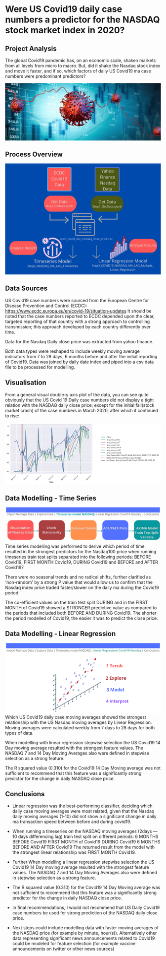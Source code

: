 # Were US Covid19 daily case numbers a predictor for the NASDAQ stock market index in 2020?

## Project Analysis

The global Covid19 pandemic has, on an economic scale, shaken markets from all levels from micro to macro. But, did it shake the Nasdaq stock index and move it faster, and if so, which factors of daily US Covid19 ma case numbers were predominant predictors?

![header](covid19_stkmkt.png)

## Process Overview
![header](process_diagram.png)

## Data Sources 
US Covid19 case numbers were sourced from the European Centre for Disease Prevention and Control (ECDC): https://www.ecdc.europa.eu/en/covid-19/situation-updates 
It should be noted that the case numbers reported to ECDC depended upon the clear, targeted reporting of that country with a strong approach to controlling transmission; this approach developed by each country differently over time.

Data for the Nasdaq Daily close price was extracted from yahoo finance.

Both data types were reshaped to include weekly moving average indicators from 7 to 28 days, 6 months before and after the initial reporting of Covid19.  Data was joined by daily date index and piped into a csv data file to be processed for modelling.

## Visualisation
From a general visual double-y axis plot of the data, you can see quite obviously that the US Covid 19 Daily case numbers did not display a tight relation with the NASDAQ daily close price; except for the initial fall(stock market crash) of the case numbers in March 2020, after which it continued to rise:

![header](visualisation.png)


## Data Modelling - Time Series
![header](Process_Diagram1.png)
![header](Process_Diagram2.png)
Time series modelling was performed to derive which period of time resulted in the strongest predictors for the Nasdaq100 price when running timeseries train test splits separated into the following periods: BEFORE Covid19, FIRST MONTH Covid19, DURING Covid19 and BEFORE and AFTER Covid19?

There were no seasonal trends and no radical shifts, further clarified as 'non-random' by a strong P value that would allow us to confirm that the Nasdaq index price traded faster/slower on the daily ma during the Covid19 period.

The co-efficient values on the train test split DURING and in the FIRST MONTH of Covid19 showed a STRONGER predictive value as compared to the periods that included both BEFORE AND DURING Covid19. The shorter the period modelled of Covid19, the easier it was to predict the close price.


## Data Modelling - Linear Regression
![header](Process_Diagram3.png)
![header](Process_Diagram4.png)
Which US Covid19 daily case moving averages showed the strongest relationship with the US Nasdaq moving averages by Linear Regression. Moving averages were calculated weekly from 7 days to 28 days for both types of data.

When modelling with linear regression stepwise selection the US Covid19 14 Day moving average resulted with the strongest feature values.  The NASDAQ 7 and 14 Day Moving Averages also were defined in stepwise selection as a strong feature.

The R squared value (0.310) for the Covid19 14 Day Moving average was not sufficient to recommend that this feature was a significantly strong predictor for the change in daily NASDAQ close price.


## Conclusions 
* Linear regression was the best-performing classifier, deciding which daily case moving averages were most related, given that the Nasdaq daily moving averages (1-10) did not show a significant change in daily ma transaction speed between before and during covid19.


* When running a timeseries on the NASDAQ moving averages (2days — 10 days differencing lag) train test split on different periods:
6 MONTHS BEFORE Covid19
FIRST MONTH of Covid19
DURING Covid19
6 MONTHS BEFORE AND AFTER Covid19
The returned result from the model with the strongest linear relationship was FIRST MONTH Covid19.

* Further When modelling a linear regression stepwise selection the US Covid19 14 Day moving average resulted with the strongest feature values.  The NASDAQ 7 and 14 Day Moving Averages also were defined in stepwise selection as a strong feature.

*  The R squared value (0.310) for the Covid19 14 Day Moving average was not sufficient to recommend that this feature was a significantly strong predictor for the change in daily NASDAQ close price.

* In final recommendations, I would not recommend that US Daily Covid19 case numbers be used for strong prediction of the NASDAQ daily close price.

* Next steps could include modelling data with faster moving averages of the NASDAQ price (for example by minute, hour(s)). Alternatively other data representing significant news announcements related to Covid19 could be modeled for feature selection (for example vaccine announcements on twitter or other news sources)



